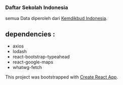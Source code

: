 ### Daftar Sekolah Indonesia
semua Data diperoleh dari [Kemdikbud Indonesia](http://jendela.data.kemdikbud.go.id/jendela/).

## dependencies :
- axios
- lodash
- react-bootstrap-typeahead
- react-google-maps
- whatwg-fetch


This project was bootstrapped with [Create React App](https://github.com/facebookincubator/create-react-app).
